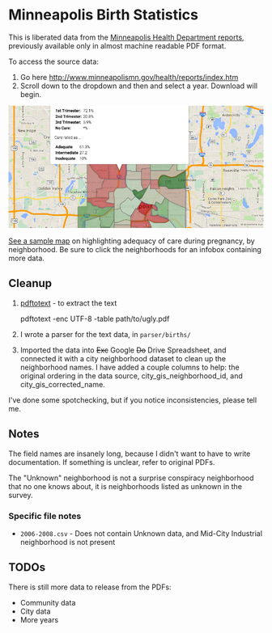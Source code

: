 # Minneapolis Birth Statistics

This is liberated data from the [Minneapolis Health Department reports][mhd], previously available only in almost machine readable PDF format.

  [mhd]: http://www.minneapolismn.gov/health/

To access the source data:

 1. Go here http://www.minneapolismn.gov/health/reports/index.htm 
 2. Scroll down to the dropdown and then and select a year. Download will begin.

![Sample map](https://raw.githubusercontent.com/rtxanson/minneapolis-health-birth-statistics/master/README.png "Sample map")

[See a sample map](http://goo.gl/yCJ7Sb) on highlighting adequacy of care during pregnancy, by neighborhood. Be sure to click the neighborhoods for an infobox containing more data.

## Cleanup

1. [pdftotext][pdftotext] - to extract the text 

    pdftotext -enc UTF-8 -table path/to/ugly.pdf

2. I wrote a parser for the text data, in `parser/births/`

3. Imported the data into ~~Exc~~ Google ~~Do~~ Drive Spreadsheet, and
    connected it with a city neighborhood dataset to clean up the neighborhood
    names. I have added a couple columns to help: the original ordering in the
    data source, city_gis_neighborhood_id, and city_gis_corrected_name.

I've done some spotchecking, but if you notice inconsistencies, please tell me.

  [pdftotext]: http://www.foolabs.com/xpdf/download.html

## Notes

The field names are insanely long, because I didn't want to have to write
documentation. If something is unclear, refer to original PDFs.

The "Unknown" neighborhood is not a surprise conspiracy neighborhood that no
one knows about, it is neighborhoods listed as unknown in the survey.

### Specific file notes

* `2006-2008.csv` - Does not contain Unknown data, and Mid-City Industrial neighborhood is not present

## TODOs

There is still more data to release from the PDFs:

 * Community data
 * City data
 * More years


